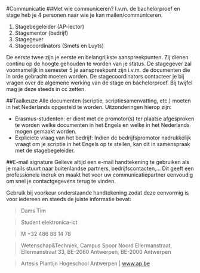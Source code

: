 #Communicatie
##Met wie communiceren?
I.v.m. de bachelorproef en stage heb je 4 personen naar wie je kan mailen/communiceren. 
1. Stagebegeleider (AP-lector)
2. Stagementor (bedrijf)
3. Stagegever 
4. Stagecoordinators (Smets en Luyts)

De eerste twee zijn je eerste en belangrijkste aanspreekpunten. Zij dienen continu op de hoogte gehouden te worden van je status.
De stagegever zal voornamelijk in semester 5 je aanspreekpunt zijn i.v.m. de documenten die in orde gebracht moeten worden.
De stagecoordinators contacteer je bij vragen over de algemene werking van de stage en bachelorproef. Bij twijfel mag je deze steeds in cc zetten.

##Taalkeuze
Alle documenten (scriptie, scriptiesamenvatting, etc.) moeten in het Nederlands opgesteld te worden. Uitzonderingen hierop zijn:
* Erasmus-studenten: er dient met de promotor(s) ter plaatse afgesproken te worden welke documenten in het Engels en welke in het Nederlands mogen gemaakt worden.
* Expliciete vraag van het bedrijf: Indien de bedrijfspromotor nadrukkelijk vraagt om je scriptie in het Engels op te stellen, kan dit in samenspraak met de stagebegeleider.

##E-mail signature
Gelieve altijd een e-mail handtekening te gebruiken als je mails stuurt naar buitenlandse partners, bedrijfscontacten,... Dit geeft een professionele indruk en maakt het voor uw communicatiepartner eenvoudig om snel je contactgegevens terug te vinden.

Gebruik bij voorkeur onderstaande handtekening zodat deze eenvormig is voor iedereen en steeds de juiste informatie bevat:


>Dams Tim

>Student elektronica-ict

>M +32 486 88 14 78

>Wetenschap&Techniek, 
>Campus Spoor Noord Ellermanstraat, Ellermanstraat 33, BE-2060 Antwerpen, BE-2000 Antwerpen 

>Artesis Plantijn Hogeschool Antwerpen | www.ap.be
